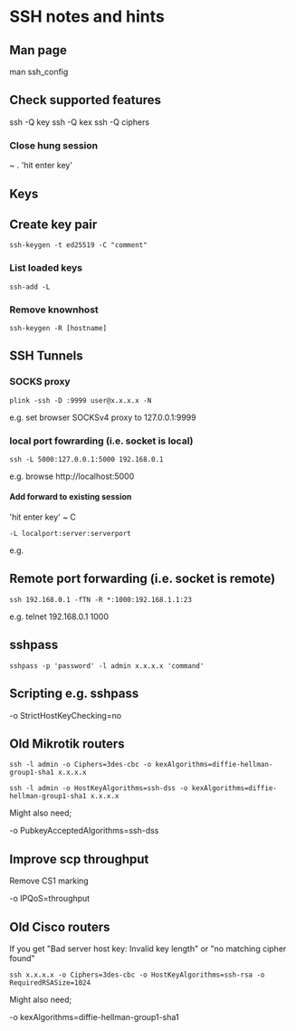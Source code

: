 # SSH notes and hints


## Man page

man ssh_config


## Check supported features

ssh -Q key
ssh -Q kex
ssh -Q ciphers


### Close hung session

~ . 'hit enter key'


## Keys

## Create key pair

```ssh-keygen -t ed25519 -C "comment"```


### List loaded keys

```ssh-add -L```


### Remove knownhost

```ssh-keygen -R [hostname]```


## SSH Tunnels


### SOCKS proxy

```plink -ssh -D :9999 user@x.x.x.x -N```

e.g. set browser SOCKSv4 proxy to 127.0.0.1:9999


### local port fowrarding (i.e. socket is local)

```ssh -L 5000:127.0.0.1:5000 192.168.0.1```

e.g. browse http://localhost:5000


#### Add forward to existing session

'hit enter key' ~ C

```-L localport:server:serverport```

e.g. 

## Remote port forwarding (i.e. socket is remote)


```ssh 192.168.0.1 -fTN -R *:1000:192.168.1.1:23```

e.g. telnet 192.168.0.1 1000


## sshpass

```sshpass -p 'password' -l admin x.x.x.x 'command'```


## Scripting e.g. sshpass

-o StrictHostKeyChecking=no


## Old Mikrotik routers

```ssh -l admin -o Ciphers=3des-cbc -o kexAlgorithms=diffie-hellman-group1-sha1 x.x.x.x```

```ssh -l admin -o HostKeyAlgorithms=ssh-dss -o kexAlgorithms=diffie-hellman-group1-sha1 x.x.x.x```

Might also need;

-o PubkeyAcceptedAlgorithms=ssh-dss


## Improve scp throughput

Remove CS1 marking

-o IPQoS=throughput



## Old Cisco routers

If you get "Bad server host key: Invalid key length" or "no matching cipher found"

```ssh x.x.x.x -o Ciphers=3des-cbc -o HostKeyAlgorithms=ssh-rsa -o RequiredRSASize=1024```

Might also need;

-o kexAlgorithms=diffie-hellman-group1-sha1





